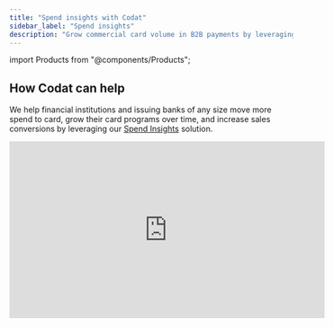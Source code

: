```yaml
---
title: "Spend insights with Codat"
sidebar_label: "Spend insights"
description: "Grow commercial card volume in B2B payments by leveraging deeper spend insights in an actionable format from more clients through secure ongoing data sharing"
---
```

import Products from "@components/Products";

## How Codat can help

We help financial institutions and issuing banks of any size move more spend to card, grow their card programs over time, and increase sales conversions by leveraging our [Spend Insights](/supplier-enablement/overview) solution.

<div className="video-container">
  <iframe width="560" height="315" src="https://www.youtube.com/embed/z-UW2uY7TSo?si=b3_a_vWUo5927MAf" title="YouTube video player" frameborder="0" allow="accelerometer; autoplay; clipboard-write; encrypted-media; gyroscope; picture-in-picture; web-share" allowfullscreen/>
</div>

## Relevant solutions

<Products mini={true} products={["Spend Insights"]}/>

Access your clients' accounts payable data within minutes and gain insights on their spend and supplier activity, identifying suppliers eligible for virtual card programs to run targeted supplier outreach campaigns.

### Features

- Simple and effective onboarding process that gives you real-time access to read standardized data from a wide range of accounting software sources.

- Better digital experience for you and your customers that removes the manual effort required to upload and extract your customers' financial data.

- Comprehensive view of your clients' financial position and their spend activity, including historic and upcoming transactions, payment methods, terms, bill status, and more.

- Ongoing monitoring and data refresh with a single click or on an automatic schedule, providing ongoing proactive service excellence to your clients.

![Decorative image of schematic graphs, charts, and amounts that represent insights into spend Codat's solution provides](/img/use-cases/summary-pages/spend-insights.png)

---

## Read next

- Review the full range of [use cases](/usecases/overview) Codat's solutions support
- See how you can get started with Codat's [Spend Insights](/supplier-enablement/overview) solution
